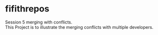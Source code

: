 # fifithrepos
Session 5 merging with conflicts.<br/>
This Project is to illustrate the merging conflicts with multiple developers.
